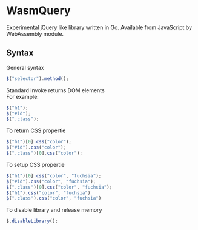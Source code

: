# WasmQuery
Experimental jQuery like library written in Go. Available from JavaScript by WebAssembly module.

## Syntax
General syntax  
```js
$("selector").method();
```
Standard invoke returns DOM elements  
For example:  
```js
$("h1");
$("#id");
$(".class");
```
To return CSS propertie
```js
$("h1")[0].css("color");
$("#id").css("color");
$(".class")[0].css("color");
```
To setup CSS propertie
```js
$("h1")[0].css("color", "fuchsia");
$("#id").css("color", "fuchsia");
$(".class")[0].css("color", "fuchsia");
$("h1").css("color", "fuchsia")
$(".class").css("color", "fuchsia")
```
To disable library and release memory
```js
$.disableLibrary();
```
